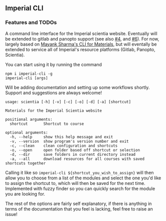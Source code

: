 ## Imperial CLI

### Features and TODOs
A command line interface for the Imperial scientia website. Eventually will be extended to gitlab and panopto support (see also [#4](https://github.com/pn320/imperial-cli/issues/4), and [#6](https://github.com/pn320/imperial-cli/issues/4)). For now, largely based on [Mayank Sharma's CLI for Materials](https://github.com/mayanksharma3/materials-cli), but will eventally be extended to service all of Imperial's resource platforms (Gitlab, Panopto, Scientia). 

You can start using it by running the command 
```
npm i imperial-cli -g
imperial-cli [args]
```

Will be adding documentation and setting up some workflows shortly. Support and suggestions are always welcome!

```
usage: scientia [-h] [-v] [-c] [-o] [-d] [-a] [shortcut]

Materials for the Imperial Scientia website

positional arguments:
  shortcut       Shortcut to course

optional arguments:
  -h, --help     show this help message and exit
  -v, --version  show program's version number and exit
  -c, --clean    clean configuration and shortcuts
  -o, --open     open folder based off shortcut or selection
  -d, --dir      save folders in current directory instead
  -a, --all      download resources for all courses with saved shortcuts together
```

Calling it like so `imperial-cli ${shortcut_you_wish_to_assign}` will then allow you to choose from a list of the modules and select the one you'd like to assign the shortcut to, which will then be saved for the next time. Implemented with fuzzy finder so you can quickly search for the module you are looking for.

The rest of the options are fairly self explanatory, if there is anything in terms of the documentation that you feel is lacking, feel free to raise an issue!
